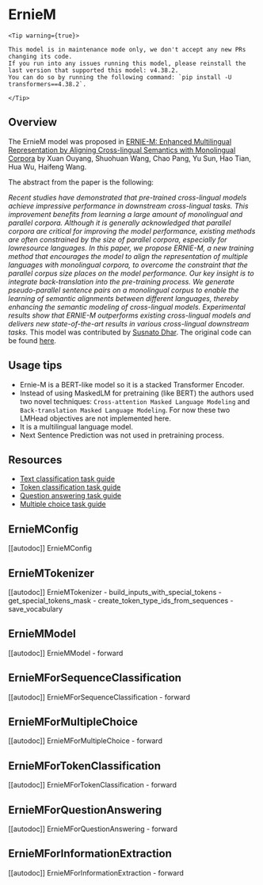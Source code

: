 <!--Copyright 2023 The HuggingFace and Baidu Team. All rights reserved.

Licensed under the Apache License, Version 2.0 (the "License"); you may not use this file except in compliance with
the License. You may obtain a copy of the License at

http://www.apache.org/licenses/LICENSE-2.0

Unless required by applicable law or agreed to in writing, software distributed under the License is distributed on
an "AS IS" BASIS, WITHOUT WARRANTIES OR CONDITIONS OF ANY KIND, either express or implied. See the License for the
specific language governing permissions and limitations under the License.

⚠️ Note that this file is in Markdown but contain specific syntax for our doc-builder (similar to MDX) that may not be
rendered properly in your Markdown viewer.

-->

# ErnieM

    <Tip warning={true}>

    This model is in maintenance mode only, we don't accept any new PRs changing its code.
    If you run into any issues running this model, please reinstall the last version that supported this model: v4.38.2.
    You can do so by running the following command: `pip install -U transformers==4.38.2`.

    </Tip>

## Overview

The ErnieM model was proposed in [ERNIE-M: Enhanced Multilingual Representation by Aligning
Cross-lingual Semantics with Monolingual Corpora](https://arxiv.org/abs/2012.15674)  by Xuan Ouyang, Shuohuan Wang, Chao Pang, Yu Sun,
Hao Tian, Hua Wu, Haifeng Wang.

The abstract from the paper is the following:

*Recent studies have demonstrated that pre-trained cross-lingual models achieve impressive performance in downstream cross-lingual tasks. This improvement benefits from learning a large amount of monolingual and parallel corpora. Although it is generally acknowledged that parallel corpora are critical for improving the model performance, existing methods are often constrained by the size of parallel corpora, especially for lowresource languages. In this paper, we propose ERNIE-M, a new training method that encourages the model to align the representation of multiple languages with monolingual corpora, to overcome the constraint that the parallel corpus size places on the model performance. Our key insight is to integrate back-translation into the pre-training process. We generate pseudo-parallel sentence pairs on a monolingual corpus to enable the learning of semantic alignments between different languages, thereby enhancing the semantic modeling of cross-lingual models. Experimental results show that ERNIE-M outperforms existing cross-lingual models and delivers new state-of-the-art results in various cross-lingual downstream tasks.*
This model was contributed by [Susnato Dhar](https://huggingface.co/susnato). The original code can be found [here](https://github.com/PaddlePaddle/PaddleNLP/tree/develop/paddlenlp/transformers/ernie_m).


## Usage tips

- Ernie-M is a BERT-like model so it is a stacked Transformer Encoder.
- Instead of using MaskedLM for pretraining (like BERT) the authors used two novel techniques: `Cross-attention Masked Language Modeling` and `Back-translation Masked Language Modeling`. For now these two LMHead objectives are not implemented here.
- It is a multilingual language model.
- Next Sentence Prediction was not used in pretraining process.

## Resources

- [Text classification task guide](../tasks/sequence_classification)
- [Token classification task guide](../tasks/token_classification)
- [Question answering task guide](../tasks/question_answering)
- [Multiple choice task guide](../tasks/multiple_choice)

## ErnieMConfig

[[autodoc]] ErnieMConfig


## ErnieMTokenizer

[[autodoc]] ErnieMTokenizer
    - build_inputs_with_special_tokens
    - get_special_tokens_mask
    - create_token_type_ids_from_sequences
    - save_vocabulary


## ErnieMModel

[[autodoc]] ErnieMModel
    - forward

## ErnieMForSequenceClassification

[[autodoc]] ErnieMForSequenceClassification
    - forward


## ErnieMForMultipleChoice

[[autodoc]] ErnieMForMultipleChoice
    - forward


## ErnieMForTokenClassification

[[autodoc]] ErnieMForTokenClassification
    - forward


## ErnieMForQuestionAnswering

[[autodoc]] ErnieMForQuestionAnswering
    - forward

## ErnieMForInformationExtraction

[[autodoc]] ErnieMForInformationExtraction
    - forward
